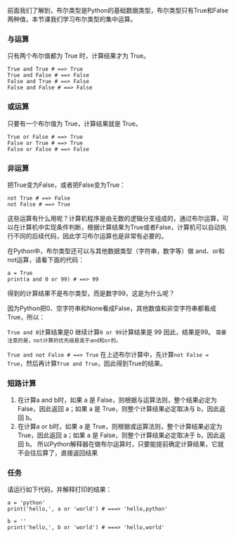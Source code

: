 前面我们了解到，布尔类型是Python的基础数据类型，布尔类型只有True和False两种值，本节课我们学习布尔类型的集中运算。

### 与运算
只有两个布尔值都为 True 时，计算结果才为 True。
```
True and True # ==> True
True and False # ==> False
False and True # ==> False
False and False # ==> False
```


###  或运算
只要有一个布尔值为 True，计算结果就是 True。
```True or True # ==> True
True or False # ==> True
False or True # ==> True
False or False # ==> False
```

### 非运算
把True变为False，或者把False变为True：
```
not True # ==> False
not False # ==> True
```

这些运算有什么用呢？计算机程序是由无数的逻辑分支组成的，通过布尔运算，可以在计算机中实现条件判断，根据计算结果为True或者False，计算机可以自动执行不同的后续代码，因此学习布尔运算也是非常有必要的。

在Python中，布尔类型还可以与其他数据类型（字符串，数字等）做 and、or和not运算，请看下面的代码：

```
a = True
print(a and 0 or 99) # ==> 99
```

得到的计算结果不是布尔类型，而是数字99，这是为什么呢？

因为Python把0、空字符串和None看成False，其他数值和非空字符串都看成True，所以：

`True and 0`计算结果是0 
继续计算`0 or 99`计算结果是 99 
因此，结果是99。
`需要注意的是，not计算的优先级是高于and和or的。`

`True and not False # ==> True`
在上述布尔计算中，先计算`not False = True`，然后再计算`True and True`，因此得到True的结果。

### 短路计算
1. 在计算a and b时，如果 a 是 False，则根据与运算法则，整个结果必定为 False，因此返回 a；如果 a 是 True，则整个计算结果必定取决与 b，因此返回 b。
2. 在计算a or b时，如果 a 是 True，则根据或运算法则，整个计算结果必定为 True，因此返回 a；如果 a 是 False，则整个计算结果必定取决于 b，因此返回 b。
所以Python解释器在做布尔运算时，只要能提前确定计算结果，它就不会往后算了，直接返回结果

### 任务
请运行如下代码，并解释打印的结果：
```
a = 'python'
print('hello,', a or 'world') # ===> 'hello,python'

b = ''
print('hello,', b or 'world') # ===> 'hello,world'
```
